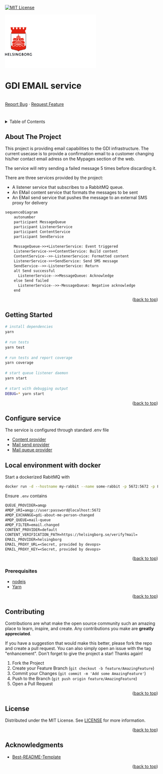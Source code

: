 <!-- Improved compatibility of back to top link: See: https://github.com/othneildrew/Best-README-Template/pull/73 -->

<a name="readme-top"></a>

<!--
*** Thanks for checking out the Best-README-Template. If you have a suggestion
*** that would make this better, please fork the repo and create a pull request
*** or simply open an issue with the tag "enhancement".
*** Don't forget to give the project a star!
*** Thanks again! Now go create something AMAZING! :D
-->

<!-- PROJECT SHIELDS -->
<!--
*** I'm using markdown "reference style" links for readability.
*** Reference links are enclosed in brackets [ ] instead of parentheses ( ).
*** See the bottom of this document for the declaration of the reference variables
*** for contributors-url, forks-url, etc. This is an optional, concise syntax you may use.
*** https://www.markdownguide.org/basic-syntax/#reference-style-links
-->

[![MIT License][license-shield]][license-url]

<p>
  <a href="https://github.com/helsingborg-stad/gdi-template">
    <img src="docs/images/hbg-github-logo-combo.png" alt="Logo" width="300">
  </a>
</p>
<h1>GDI EMAIL service</h1>
<p>
  <br />
  <a href="https://github.com/helsingborg-stad/gdi-template/issues">Report Bug</a>
  ·
  <a href="https://github.com/helsingborg-stad/gdi-template/issues">Request Feature</a>
</p>

#

<!-- TABLE OF CONTENTS -->
<details>
  <summary>Table of Contents</summary>
  <ol>
    <li>
      <a href="#about-the-project">About The Project</a>
    </li>
    <li>
      <a href="#getting-started">Getting Started</a>
      <ul>
        <li><a href="#prerequisites">Prerequisites</a></li>
      </ul>
    </li>
    <li><a href="#roadmap">Roadmap</a></li>
    <li><a href="#contributing">Contributing</a></li>
    <li><a href="#license">License</a></li>
    <li><a href="#acknowledgments">Acknowledgments</a></li>
  </ol>
</details>

<!-- ABOUT THE PROJECT -->

## About The Project

This project is providing email capabilities to the GDI infrastructure. The current usecase is to provide a confirmation email to
a customer changing his/her contact email adress on the Mypages section of the web.

The service will retry sending a failed message 5 times before discarding it.

There are three services provided by the project:

- A listener service that subscribes to a RabbitMQ queue.
- An EMail content service that formats the messages to be sent
- An EMail send service that pushes the message to an external SMS proxy for delivery

```mermaid
sequenceDiagram
    autonumber
    participant MessageQueue
    participant ListenerService
    participant ContentService
    participant SendService

    MessageQueue->>+ListenerService: Event triggered
    ListenerService->>+ContentService: Build content
    ContentService-->>-ListenerService: Formatted content
    ListenerService->>+SendService: Send SMS message
    SendService-->>-ListenerService: Return
    alt Send successful
      ListenerService-->>MessageQueue: Acknowledge
    else Send failed
      ListenerService-->>-MessageQueue: Negative acknowledge
    end
```

<p align="right">(<a href="#readme-top">back to top</a>)</p>

<!-- GETTING STARTED -->

## Getting Started

```sh
# install dependencies
yarn

# run tests
yarn test

# run tests and report coverage
yarn coverage

# start queue listener daemon
yarn start

# start with debugging output
DEBUG=* yarn start

```

<p align="right">(<a href="#readme-top">back to top</a>)</p>

## Configure service

The service is configured through standard .env file

- [Content provider](src/services/content/README.MD)
- [Mail send provider](src/services/email/README.MD)
- [Mail queue provider](src/services/queue/README.MD)

## Local environment with docker

Start a dockerized RabitMQ with

```sh
docker run -d --hostname my-rabbit --name some-rabbit -p 5672:5672 -p 888:15672 -e RABBITMQ_DEFAULT_USER=user -e RABBITMQ_DEFAULT_PASS=password rabbitmq:3-management
```

Ensure `.env` contains

```env
QUEUE_PROVIDER=amqp
AMQP_URI=amqp://user:password@localhost:5672
AMQP_EXCHANGE=gdi-about-me-person-changed
AMQP_QUEUE=mail-queue
AMQP_FILTER=email.changed
CONTENT_PROVIDER=default
CONTENT_VERIFICATION_PATH=https://helsingborg.se/verify?mail=
EMAIL_PROVIDER=helsingborg
EMAIL_PROXY_URL=<Secret, provided by devops>
EMAIL_PROXY_KEY=<Secret, provided by devops>
```

<p align="right">(<a href="#readme-top">back to top</a>)</p>

### Prerequisites

- [nodejs](https://nodejs.org/en/)
- [Yarn](https://classic.yarnpkg.com/lang/en/docs/install)

<p align="right">(<a href="#readme-top">back to top</a>)</p>

<!-- CONTRIBUTING -->

## Contributing

Contributions are what make the open source community such an amazing place to learn, inspire, and create. Any contributions you make are **greatly appreciated**.

If you have a suggestion that would make this better, please fork the repo and create a pull request. You can also simply open an issue with the tag "enhancement".
Don't forget to give the project a star! Thanks again!

1. Fork the Project
2. Create your Feature Branch (`git checkout -b feature/AmazingFeature`)
3. Commit your Changes (`git commit -m 'Add some AmazingFeature'`)
4. Push to the Branch (`git push origin feature/AmazingFeature`)
5. Open a Pull Request

<p align="right">(<a href="#readme-top">back to top</a>)</p>

<!-- LICENSE -->

## License

Distributed under the MIT License. See [LICENSE](LICENSE) for more information.

<p align="right">(<a href="#readme-top">back to top</a>)</p>

<!-- ACKNOWLEDGMENTS -->

## Acknowledgments

- [Best-README-Template](https://github.com/othneildrew/Best-README-Template)

<p align="right">(<a href="#readme-top">back to top</a>)</p>

<!-- MARKDOWN LINKS & IMAGES -->
<!-- https://www.markdownguide.org/basic-syntax/#reference-style-links -->

[license-shield]: https://img.shields.io/github/license/helsingborg-stad/gdi-template.svg?style=for-the-badge
[license-url]: https://github.com/helsingborg-stad/gdi-template/blob/master/LICENSE.txt
